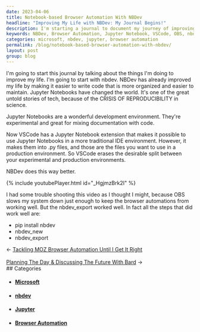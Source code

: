 ```yaml
---
date: 2023-04-06
title: Notebook-based Browser Automation With NBDev
headline: "Improving My Life with NBDev: My Journal Begins!"
description: I'm starting a journal to document my journey of improving my life with NBDev. NBDev makes writing code easier and more organized, and it's a great improvement over VSCode's Jupyter Notebook extension. I had some trouble shooting a video with OBS, but the nbdev_export worked well. Follow my journey as I document my successes and learn from my mistakes!
keywords: NBDev, Browser Automation, Jupyter Notebook, VSCode, OBS, nbdev_export, Life Improvement, Experimental Environment, Production Environment
categories: microsoft, nbdev, jupyter, browser automation
permalink: /blog/notebook-based-browser-automation-with-nbdev/
layout: post
group: blog
---
```



I'm going to start this journal by talking about the things I'm doing to
improve my life. I'm going to start with nbdev. NBDev has already improved my
life by making it easier to write code that is more organized and easier to
maintain. Jupyter Notebooks have changed the world. It's one of the great
untold stories of tech, because of the CRISIS OF REPRODUCIBILITY in science.

Jupyter Notebooks are a wonderful development environment. They're experimental
and great for mixing documentation with code.

Now VSCode has a Jupyter Notebook extension that makes it possible to use
Jupyter Notebooks in a more traditional IDE environment. However, it makes them
into .py files, and those are the files you want to use in a production
environment. So VSCode erases the desirable split between your experimental and
production environments.

NBDev does this way better.

{% include youtubePlayer.html id="_HgjmzBrk2I" %}

I had some trouble shooting this video as I thought I might, because OBS slows
my system down just enough to keep the browser automations from working well.
But the nbdev_export worked well. In fact all the steps that did work well are:

- pip install nbdev
- nbdev_new
- nbdev_export


<div class="arrow-links"><div class="post-nav-prev"><span class="arrow">&larr;&nbsp;</span><a href="/blog/tackling-moz-browser-automation-until-i-get-it-right/">Tackling MOZ Browser Automation Until I Get It Right</a></div> &nbsp; <div class="post-nav-next"><a href="/blog/planning-the-day-discussing-the-future-with-bard/">Planning The Day & Discussing The Future With Bard</a><span class="arrow">&nbsp;&rarr;</span></div></div>
## Categories

<ul>
<li><h4><a href='/microsoft/'>Microsoft</a></h4></li>
<li><h4><a href='/nbdev/'>nbdev</a></h4></li>
<li><h4><a href='/jupyter/'>Jupyter</a></h4></li>
<li><h4><a href='/browser-automation/'>Browser Automation</a></h4></li></ul>